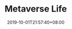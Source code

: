 ---
weight: 8
title: "Metaverse Life"
description: ""
date: 2019-10-01T21:57:40+08:00
lastmod: 2020-01-01T16:45:40+08:00
draft: false
ico: '<svg class="icon" aria-hidden="true"><use xlink:href="#icon-wenzhang"></use></svg>'
navigation: ["Virtual office","virtual fitness","virtual tour","Metaverse Entertainment"]
hidePage: true
---